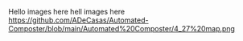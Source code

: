 Hello
images here
hell
images here
https://github.com/ADeCasas/Automated-Composter/blob/main/Automated%20Composter/4_27%20map.png
